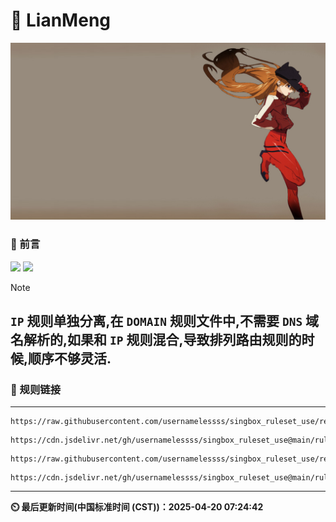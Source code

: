 
# 🧸 LianMeng
![](https://raw.githubusercontent.com/usernamelessss/picture-bed/main/images/202504042256831.jpg)
### 📣 前言
![](https://shields.io/badge/-移除重复规则-ff69b4) ![](https://shields.io/badge/-IP&nbsp;规则单独存放不与&nbsp;DOMAIN&nbsp;等混合-green)
> [!NOTE]
**`IP` 规则单独分离,在 `DOMAIN` 规则文件中,不需要 `DNS` 域名解析的,如果和 `IP` 规则混合,导致排列路由规则的时候,顺序不够灵活.**
---

###  🔗 规则链接
---

```url
https://raw.githubusercontent.com/usernamelessss/singbox_ruleset_use/refs/heads/main/rule/LianMeng/LianMeng_No_IP.json
```

```url
https://cdn.jsdelivr.net/gh/usernamelessss/singbox_ruleset_use@main/rule/LianMeng/LianMeng_No_IP.json
```

```url
https://raw.githubusercontent.com/usernamelessss/singbox_ruleset_use/refs/heads/main/rule/LianMeng/LianMeng_No_IP.srs
```

```url
https://cdn.jsdelivr.net/gh/usernamelessss/singbox_ruleset_use@main/rule/LianMeng/LianMeng_No_IP.srs
```

---
**⏲️ 最后更新时间(中国标准时间 (CST))：2025-04-20 07:24:42**